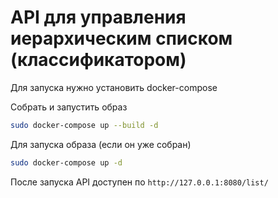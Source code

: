 # API для управления иерархическим списком (классификатором)

Для запуска нужно установить docker-compose

Собрать и запустить образ
```bash
sudo docker-compose up --build -d
```
Для запуска образа (если он уже собран)
```bash
sudo docker-compose up -d
```
После запуска API доступен по ```http://127.0.0.1:8080/list/``` 